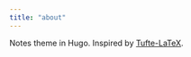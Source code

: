 ```yaml
---
title: "about"
---
```


Notes theme in Hugo. Inspired by [Tufte-LaTeX](https://tufte-latex.github.io/tufte-latex/). 
